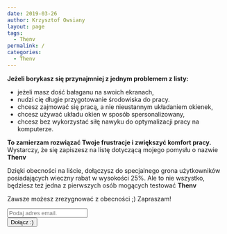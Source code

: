 ```yaml
---
date: 2019-03-26
author: Krzysztof Owsiany
layout: page
tags:
  - Thenv
permalink: /
categories:
  - Thenv
---
```


**Jeżeli borykasz się przynajmniej z jednym problemem z listy:**

* jeżeli masz dość bałaganu na swoich ekranach,
* nudzi cię długie przygotowanie środowiska do pracy.
* chcesz zajmować się pracą, a nie nieustannym układaniem okienek,
* chcesz używać układu okien w sposób spersonalizowany,
* chcesz bez wykorzystać siłę nawyku do optymalizacji pracy na komputerze.


**To zamierzam rozwiązać Twoje frustracje i zwiększyć komfort pracy.**
Wystarczy, że się zapiszesz na listę dotyczącą mojego pomysłu o nazwie **Thenv**

Dzięki obecności na liście, dołączysz do specjalnego grona użytkowników posiadających wieczny rabat w wysokości 25%.
Ale to nie wszystko, będziesz też jedna z pierwszych osób mogących testować **Thenv**

Zawsze możesz zrezygnować z obecności ;)
Zapraszam!

<div id="mc_embed_signup">
    <form action="https://gemustudio.us15.list-manage.com/subscribe/post?u=3be80412cad8b939995932c2a&amp;id=af9f9647da"
        method="post" id="mc-embedded-subscribe-form" name="mc-embedded-subscribe-form" class="validate" target="_blank"
        novalidate>
        <div id="mc_embed_signup_scroll">
            <input type="email" value="" name="EMAIL" class="email" id="mce-EMAIL" placeholder="Podaj adres email."
                required>
            <!-- real people should not fill this in and expect good things - do not remove this or risk form bot signups-->
            <div style="position: absolute; left: -5000px;" aria-hidden="true"><input type="text" name="b_3be80412cad8b939995932c2a_9261314134"
                    tabindex="-1" value=""></div>
            <div class="clear"><input type="submit" value="Dołącz :)" name="subscribe" id="mc-embedded-subscribe" class="button"></div>
        </div>
    </form>
</div>

